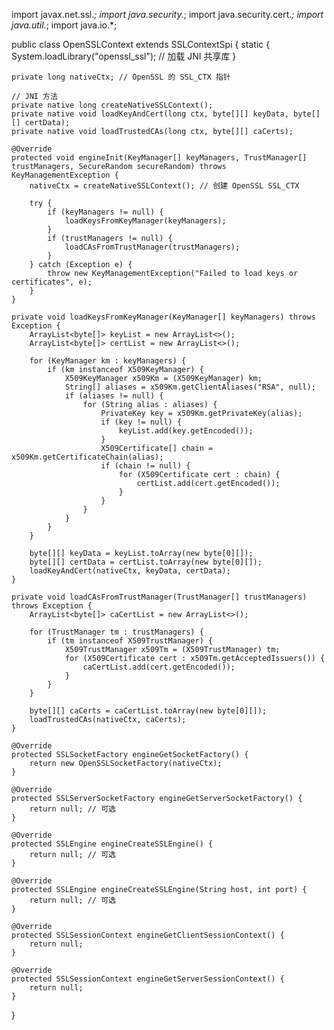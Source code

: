 import javax.net.ssl.*;
import java.security.*;
import java.security.cert.*;
import java.util.*;
import java.io.*;

public class OpenSSLContext extends SSLContextSpi {
    static {
        System.loadLibrary("openssl_ssl"); // 加载 JNI 共享库
    }

    private long nativeCtx; // OpenSSL 的 SSL_CTX 指针

    // JNI 方法
    private native long createNativeSSLContext();
    private native void loadKeyAndCert(long ctx, byte[][] keyData, byte[][] certData);
    private native void loadTrustedCAs(long ctx, byte[][] caCerts);

    @Override
    protected void engineInit(KeyManager[] keyManagers, TrustManager[] trustManagers, SecureRandom secureRandom) throws KeyManagementException {
        nativeCtx = createNativeSSLContext(); // 创建 OpenSSL SSL_CTX

        try {
            if (keyManagers != null) {
                loadKeysFromKeyManager(keyManagers);
            }
            if (trustManagers != null) {
                loadCAsFromTrustManager(trustManagers);
            }
        } catch (Exception e) {
            throw new KeyManagementException("Failed to load keys or certificates", e);
        }
    }

    private void loadKeysFromKeyManager(KeyManager[] keyManagers) throws Exception {
        ArrayList<byte[]> keyList = new ArrayList<>();
        ArrayList<byte[]> certList = new ArrayList<>();

        for (KeyManager km : keyManagers) {
            if (km instanceof X509KeyManager) {
                X509KeyManager x509Km = (X509KeyManager) km;
                String[] aliases = x509Km.getClientAliases("RSA", null);
                if (aliases != null) {
                    for (String alias : aliases) {
                        PrivateKey key = x509Km.getPrivateKey(alias);
                        if (key != null) {
                            keyList.add(key.getEncoded());
                        }
                        X509Certificate[] chain = x509Km.getCertificateChain(alias);
                        if (chain != null) {
                            for (X509Certificate cert : chain) {
                                certList.add(cert.getEncoded());
                            }
                        }
                    }
                }
            }
        }

        byte[][] keyData = keyList.toArray(new byte[0][]);
        byte[][] certData = certList.toArray(new byte[0][]);
        loadKeyAndCert(nativeCtx, keyData, certData);
    }

    private void loadCAsFromTrustManager(TrustManager[] trustManagers) throws Exception {
        ArrayList<byte[]> caCertList = new ArrayList<>();

        for (TrustManager tm : trustManagers) {
            if (tm instanceof X509TrustManager) {
                X509TrustManager x509Tm = (X509TrustManager) tm;
                for (X509Certificate cert : x509Tm.getAcceptedIssuers()) {
                    caCertList.add(cert.getEncoded());
                }
            }
        }

        byte[][] caCerts = caCertList.toArray(new byte[0][]);
        loadTrustedCAs(nativeCtx, caCerts);
    }

    @Override
    protected SSLSocketFactory engineGetSocketFactory() {
        return new OpenSSLSocketFactory(nativeCtx);
    }

    @Override
    protected SSLServerSocketFactory engineGetServerSocketFactory() {
        return null; // 可选
    }

    @Override
    protected SSLEngine engineCreateSSLEngine() {
        return null; // 可选
    }

    @Override
    protected SSLEngine engineCreateSSLEngine(String host, int port) {
        return null; // 可选
    }

    @Override
    protected SSLSessionContext engineGetClientSessionContext() {
        return null;
    }

    @Override
    protected SSLSessionContext engineGetServerSessionContext() {
        return null;
    }
}